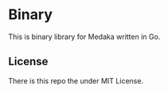 # Binary

This is binary library for Medaka written in Go.

## License
There is this repo the under MIT License.
